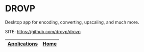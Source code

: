 # DROVP

 Desktop app for encoding, converting, upscaling, and much more.

 SITE: https://github.com/drovp/drovp

 | [Applications](https://portable-linux-apps.github.io/apps.html) | [Home](https://portable-linux-apps.github.io)
 | --- | --- |
